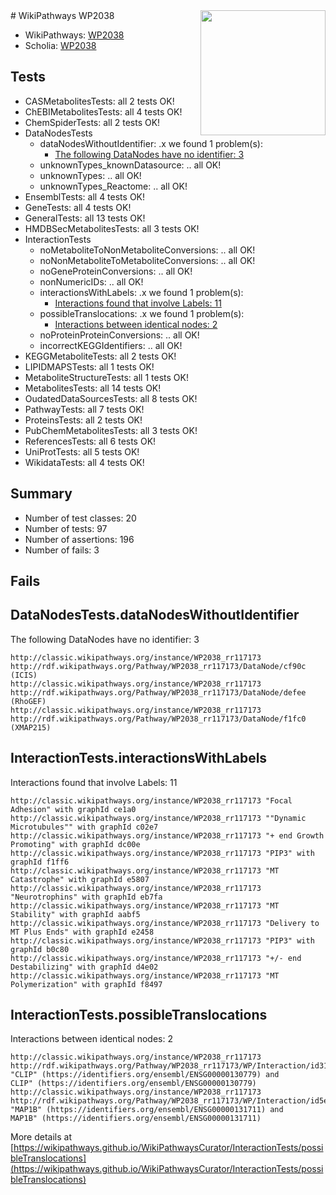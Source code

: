 <img style="float: right; width: 200px" src="https://upload.wikimedia.org/wikipedia/commons/thumb/8/83/Wplogo_with_text_500.png/640px-Wplogo_with_text_500.png" />
# WikiPathways WP2038

* WikiPathways: [WP2038](https://wikipathways.org/pathways/WP2038)
* Scholia: [WP2038](https://scholia.toolforge.org/wikipathways/WP2038)
## Tests
* CASMetabolitesTests: all 2 tests OK!
* ChEBIMetabolitesTests: all 4 tests OK!
* ChemSpiderTests: all 2 tests OK!
* DataNodesTests
    * dataNodesWithoutIdentifier: .x we found 1 problem(s):
        * [The following DataNodes have no identifier: 3](#d2d32fa2)
    * unknownTypes_knownDatasource: .. all OK!
    * unknownTypes: .. all OK!
    * unknownTypes_Reactome: .. all OK!
* EnsemblTests: all 4 tests OK!
* GeneTests: all 4 tests OK!
* GeneralTests: all 13 tests OK!
* HMDBSecMetabolitesTests: all 3 tests OK!
* InteractionTests
    * noMetaboliteToNonMetaboliteConversions: .. all OK!
    * noNonMetaboliteToMetaboliteConversions: .. all OK!
    * noGeneProteinConversions: .. all OK!
    * nonNumericIDs: .. all OK!
    * interactionsWithLabels: .x we found 1 problem(s):
        * [Interactions found that involve Labels: 11](#fe97a8b9)
    * possibleTranslocations: .x we found 1 problem(s):
        * [Interactions between identical nodes: 2](#1c118207)
    * noProteinProteinConversions: .. all OK!
    * incorrectKEGGIdentifiers: .. all OK!
* KEGGMetaboliteTests: all 2 tests OK!
* LIPIDMAPSTests: all 1 tests OK!
* MetaboliteStructureTests: all 1 tests OK!
* MetabolitesTests: all 14 tests OK!
* OudatedDataSourcesTests: all 8 tests OK!
* PathwayTests: all 7 tests OK!
* ProteinsTests: all 2 tests OK!
* PubChemMetabolitesTests: all 3 tests OK!
* ReferencesTests: all 6 tests OK!
* UniProtTests: all 5 tests OK!
* WikidataTests: all 4 tests OK!


## Summary

* Number of test classes: 20
* Number of tests: 97
* Number of assertions: 196
* Number of fails: 3

## Fails

<a name="d2d32fa2" />

## DataNodesTests.dataNodesWithoutIdentifier

The following DataNodes have no identifier: 3
```
http://classic.wikipathways.org/instance/WP2038_rr117173 http://rdf.wikipathways.org/Pathway/WP2038_rr117173/DataNode/cf90c (ICIS)
http://classic.wikipathways.org/instance/WP2038_rr117173 http://rdf.wikipathways.org/Pathway/WP2038_rr117173/DataNode/defee (RhoGEF)
http://classic.wikipathways.org/instance/WP2038_rr117173 http://rdf.wikipathways.org/Pathway/WP2038_rr117173/DataNode/f1fc0 (XMAP215)
```

<a name="fe97a8b9" />

## InteractionTests.interactionsWithLabels

Interactions found that involve Labels: 11
```
http://classic.wikipathways.org/instance/WP2038_rr117173 "Focal Adhesion" with graphId ce1a0
http://classic.wikipathways.org/instance/WP2038_rr117173 ""Dynamic
Microtubules"" with graphId c02e7
http://classic.wikipathways.org/instance/WP2038_rr117173 "+ end Growth
Promoting" with graphId dc00e
http://classic.wikipathways.org/instance/WP2038_rr117173 "PIP3" with graphId f1ff6
http://classic.wikipathways.org/instance/WP2038_rr117173 "MT Catastrophe" with graphId e5807
http://classic.wikipathways.org/instance/WP2038_rr117173 "Neurotrophins" with graphId eb7fa
http://classic.wikipathways.org/instance/WP2038_rr117173 "MT Stability" with graphId aabf5
http://classic.wikipathways.org/instance/WP2038_rr117173 "Delivery to
MT Plus Ends" with graphId e2458
http://classic.wikipathways.org/instance/WP2038_rr117173 "PIP3" with graphId b0c80
http://classic.wikipathways.org/instance/WP2038_rr117173 "+/- end
Destabilizing" with graphId d4e02
http://classic.wikipathways.org/instance/WP2038_rr117173 "MT Polymerization" with graphId f8497
```

<a name="1c118207" />

## InteractionTests.possibleTranslocations

Interactions between identical nodes: 2
```
http://classic.wikipathways.org/instance/WP2038_rr117173 http://rdf.wikipathways.org/Pathway/WP2038_rr117173/WP/Interaction/id31e91b21 "CLIP" (https://identifiers.org/ensembl/ENSG00000130779) and 
CLIP" (https://identifiers.org/ensembl/ENSG00000130779)
http://classic.wikipathways.org/instance/WP2038_rr117173 http://rdf.wikipathways.org/Pathway/WP2038_rr117173/WP/Interaction/id5eaf198e "MAP1B" (https://identifiers.org/ensembl/ENSG00000131711) and 
MAP1B" (https://identifiers.org/ensembl/ENSG00000131711)
```

More details at [https://wikipathways.github.io/WikiPathwaysCurator/InteractionTests/possibleTranslocations](https://wikipathways.github.io/WikiPathwaysCurator/InteractionTests/possibleTranslocations)

